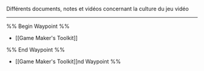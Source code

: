 Différents documents, notes et vidéos concernant la culture du jeu vidéo

----

%% Begin Waypoint %%
- [[Game Maker's Toolkit]]

%% End Waypoint %%
- [[Game Maker's Toolkit]]nd Waypoint %%